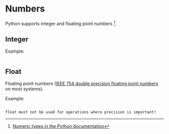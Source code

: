 # Numbers

Python supports integer and floating point numbers [^numeric].

## Integer

Example:

```{literalinclude} int.py
```

## Float

Floating point numbers ([IEEE 754 double precision floating point numbers](https://en.wikipedia.org/wiki/Double-precision_floating-point_format)
on most systems).

Example:

```{literalinclude} float.py
```

```{warning}
float must not be used for operations where precision is important!
```


[^numeric]:[Numeric types in the Python documentation](https://docs.python.org/3/library/stdtypes.html#typesnumeric)
